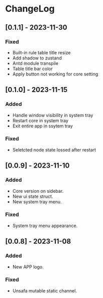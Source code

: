 # ChangeLog

## [0.1.1] - 2023-11-30

### Fixed

- Built-in rule table title resize
- Add shadow to zustand
- Antd module transpile
- Table title bar color
- Apply button not working for core setting

## [0.1.0] - 2023-11-15

### Added

- Handle window visibility in system tray
- Restart core in system tray
- Exit entire app in ssytem tray

### Fixed

- Seletcted node state lossed after restart

## [0.0.9] - 2023-11-10

### Added

- Core version on sidebar.
- New ui state struct.
- New system tray menu.

### Fixed

- System tray menu appearance.

## [0.0.8] - 2023-11-08

### Added

- New APP logo.

### Fixed

- Unsafa mutable static channel.
